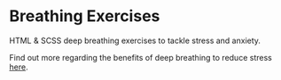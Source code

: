 # Breathing Exercises

HTML & SCSS deep breathing exercises to tackle stress and anxiety.

Find out more regarding the benefits of deep breathing to reduce stress [here](https://www.betterhealth.vic.gov.au/health/healthyliving/breathing-to-reduce-stress).
